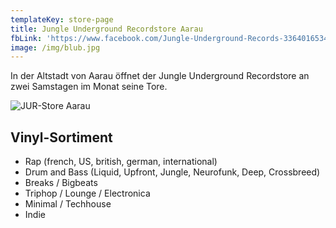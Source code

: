 ```yaml
---
templateKey: store-page
title: Jungle Underground Recordstore Aarau
fbLink: 'https://www.facebook.com/Jungle-Underground-Records-336401653403334/'
image: /img/blub.jpg
---
```

In der Altstadt von Aarau öffnet der Jungle Underground Recordstore an zwei Samstagen im Monat seine Tore. 

![](/img/record-store.jpg "JUR-Store Aarau")

## Vinyl-Sortiment

* Rap (french, US, british, german, international) 
* Drum and Bass (Liquid, Upfront, Jungle, Neurofunk, Deep, Crossbreed) 
* Breaks / Bigbeats
* Triphop / Lounge / Electronica
* Minimal / Techhouse
* Indie
